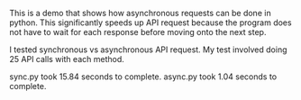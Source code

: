 This is a demo that shows how asynchronous requests can be done in python. This significantly speeds up API request because the program does not have to wait for each response before moving onto the next step.

I tested synchronous vs asynchronous API request.
My test involved doing 25 API calls with each method.

sync.py took 15.84 seconds to complete.
async.py took 1.04 seconds to complete.